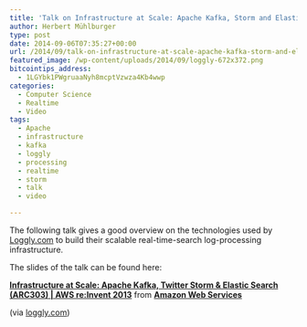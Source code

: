 ```yaml
---
title: 'Talk on Infrastructure at Scale: Apache Kafka, Storm and Elastic Search'
author: Herbert Mühlburger
type: post
date: 2014-09-06T07:35:27+00:00
url: /2014/09/talk-on-infrastructure-at-scale-apache-kafka-storm-and-elastic-search/
featured_image: /wp-content/uploads/2014/09/loggly-672x372.png
bitcointips_address:
  - 1LGYbk1PWgruaaNyh8mcptVzwza4Kb4wwp
categories:
  - Computer Science
  - Realtime
  - Video
tags:
  - Apache
  - infrastructure
  - kafka
  - loggly
  - processing
  - realtime
  - storm
  - talk
  - video

---
```

The following talk gives a good overview on the technologies used by <a title="loggly.com" href="https://www.loggly.com/" target="_blank">Loggly.com</a> to build their scalable real-time-search log-processing infrastructure.



The slides of the talk can be found here:

**<a title="Infrastructure at Scale: Apache Kafka, Twitter Storm & Elastic Search (ARC303) | AWS re:Invent 2013" href="https://de.slideshare.net/AmazonWebServices/infrastructure-at-scale-apache-kafka-twitter-storm-elastic-search-arc303-aws-reinvent-2013" target="_blank">Infrastructure at Scale: Apache Kafka, Twitter Storm & Elastic Search (ARC303) | AWS re:Invent 2013</a>** from **<a href="http://www.slideshare.net/AmazonWebServices" target="_blank">Amazon Web Services</a>**

<div style="margin-bottom: 5px;">
  (via <a title="loggly.com" href="https://www.loggly.com/blog/what-we-learned-about-scaling-with-apache-storm" target="_blank">loggly.com</a>)
</div>
